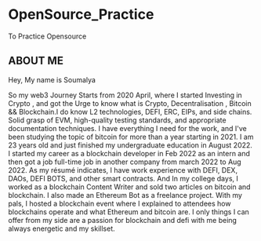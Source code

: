 # OpenSource_Practice
To Practice Opensource

## ABOUT ME 

Hey, My name is Soumalya 

So my web3 Journey Starts from 2020 April, where I started Investing in Crypto , and got the Urge to know what is Crypto, Decentralisation , Bitcoin && Blockchain.I do know L2 technologies, DEFI, ERC, EIPs, and side chains.  Solid grasp of EVM, high-quality testing standards, and appropriate documentation techniques. I have everything I need for the work, and I've been studying the topic of bitcoin for more than a year starting in 2021. I am 23 years old and just finished my undergraduate education in August 2022. I started my career as a blockchain developer in Feb 2022  as an intern and then got a job full-time job in another company from march 2022 to Aug 2022. As my résumé indicates, I have work experience with DEFI, DEX, DAOs, DEFI BOTS, and other smart contracts. And In my college days, I worked as a  blockchain Content Writer and sold two articles on bitcoin and blockchain. I also made an Ethereum Bot as a freelance project. With my pals, I hosted a blockchain event where I explained to attendees how blockchains operate and what Ethereum and bitcoin are. I only things I can offer from my side are a passion for blockchain and defi with me being always energetic and my skillset.